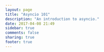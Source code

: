 ```yaml
---
layout: page
title: "Asyncio 101"
description: "An introduction to asyncio."
date: 2017-04-08 21:49
sidebar: true
comments: false
sharing: true
footer: true
---
```


<script>
window.location = 'http://developers.home-assistant.io/docs/en/asyncio_101.html';
</script>